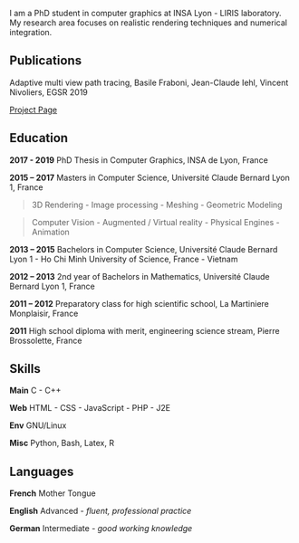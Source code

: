 I am a PhD student in computer graphics at INSA Lyon - LIRIS laboratory. My research area focuses on realistic rendering techniques and numerical integration.

## Publications

Adaptive multi view path tracing, Basile Fraboni, Jean-Claude Iehl, Vincent Nivoliers, EGSR 2019

[Project Page](https://bfraboni.github.io/amvpt)

## Education

**2017 - 2019** PhD Thesis in Computer Graphics, INSA de Lyon, France

**2015 – 2017** Masters in Computer Science, Université Claude Bernard Lyon 1, France

> 3D Rendering - Image processing - Meshing - Geometric Modeling

> Computer Vision - Augmented / Virtual reality - Physical Engines - Animation

**2013 – 2015** Bachelors in Computer Science, Université Claude Bernard Lyon 1 - Ho Chi Minh University of
Science, France - Vietnam

**2012 – 2013** 2nd year of Bachelors in Mathematics, Université Claude Bernard Lyon 1, France

**2011 – 2012** Preparatory class for high scientific school, La Martiniere Monplaisir, France

**2011**        High school diploma with merit, engineering science stream, Pierre Brossolette, France

## Skills

**Main**  C - C++

**Web**   HTML - CSS - JavaScript - PHP - J2E

**Env**   GNU/Linux

**Misc**  Python, Bash, Latex, R

## Languages

**French**    Mother Tongue

**English**   Advanced - *fluent, professional practice*

**German**    Intermediate - *good working knowledge*
